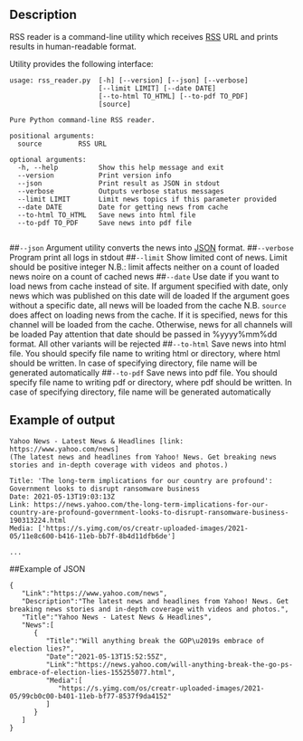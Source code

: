 
## Description

RSS reader is a command-line utility which receives [RSS](wikipedia.org/wiki/RSS) URL and prints results in human-readable format. 

Utility provides the following interface:
```shell
usage: rss_reader.py  [-h] [--version] [--json] [--verbose]
                      [--limit LIMIT] [--date DATE]
                      [--to-html TO_HTML] [--to-pdf TO_PDF]
                      [source]

Pure Python command-line RSS reader.

positional arguments:
  source         RSS URL

optional arguments:
  -h, --help          Show this help message and exit
  --version           Print version info
  --json              Print result as JSON in stdout
  --verbose           Outputs verbose status messages
  --limit LIMIT       Limit news topics if this parameter provided
  --date DATE         Date for getting news from cache
  --to-html TO_HTML   Save news into html file
  --to-pdf TO_PDF     Save news into pdf file
    

```

##`--json` 
Argument utility converts the news into [JSON](https://en.wikipedia.org/wiki/JSON) format.
##`--verbose`  
Program  print all logs in stdout
##`--limit`
Show limited cont of news. Limit should be positive integer
N.B.: limit affects neither  on a count of loaded news noire on a count of cached news
##`--date`
Use date if you want to load news from cache instead of site.
If argument specified with date, only news which was published on this date will de loaded
If the argument goes without a specific date, all news will be loaded from the cache
N.B. `source` does affect on loading news from the cache. If it is specified, news for this channel will be loaded 
from the cache. Otherwise, news for all channels will be loaded
Pay attention that date should be passed in  %yyyy%mm%dd format. All other variants will be rejected
##`--to-html`
Save news into html file. You should specify file name to writing html or directory, where html should be written. 
In case of specifying directory, file name will be generated automatically
##`--to-pdf`
Save news into pdf file. You should specify file name to writing pdf or directory, where pdf should be written. 
In case of specifying directory, file name will be generated automatically


## Example of output

```
Yahoo News - Latest News & Headlines [link: https://www.yahoo.com/news]
(The latest news and headlines from Yahoo! News. Get breaking news stories and in-depth coverage with videos and photos.)

Title: 'The long-term implications for our country are profound': Government looks to disrupt ransomware business
Date: 2021-05-13T19:03:13Z
Link: https://news.yahoo.com/the-long-term-implications-for-our-country-are-profound-government-looks-to-disrupt-ransomware-business-190313224.html
Media: ['https://s.yimg.com/os/creatr-uploaded-images/2021-05/11e8c600-b416-11eb-bb7f-8b4d11dfb6de']

...
```

##Example of JSON
```
{
   "Link":"https://www.yahoo.com/news",
   "Description":"The latest news and headlines from Yahoo! News. Get breaking news stories and in-depth coverage with videos and photos.",
   "Title":"Yahoo News - Latest News & Headlines",
   "News":[
      {
         "Title":"Will anything break the GOP\u2019s embrace of election lies?",
         "Date":"2021-05-13T15:52:55Z",
         "Link":"https://news.yahoo.com/will-anything-break-the-go-ps-embrace-of-election-lies-155255077.html",
         "Media":[
            "https://s.yimg.com/os/creatr-uploaded-images/2021-05/99cb0c00-b401-11eb-bf77-8537f9da4152"
         ]
      }
   ]
}
```
